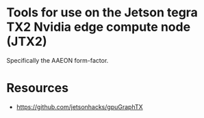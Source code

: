 # Tools for use on the Jetson tegra TX2 Nvidia edge compute node (JTX2)

Specifically the AAEON form-factor.

# Resources

 - https://github.com/jetsonhacks/gpuGraphTX

